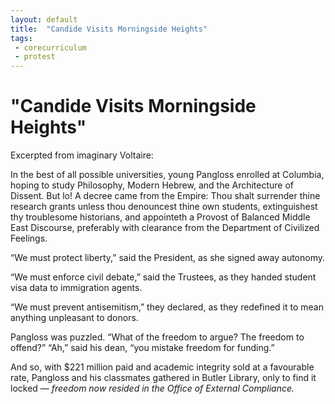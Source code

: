 ```yaml
---
layout: default
title:  "Candide Visits Morningside Heights"
tags:
 - corecurriculum
 - protest
---
```


# "Candide Visits Morningside Heights"

Excerpted from imaginary Voltaire:

In the best of all possible universities, young Pangloss enrolled at Columbia, hoping to study Philosophy, Modern Hebrew, and the Architecture of Dissent.
But lo! A decree came from the Empire: Thou shalt surrender thine research grants unless thou denouncest thine own students, extinguishest thy troublesome historians, and appointeth a Provost of Balanced Middle East Discourse, preferably with clearance from the Department of Civilized Feelings.

“We must protect liberty,” said the President, as she signed away autonomy. 

“We must enforce civil debate,” said the Trustees, as they handed student visa data to immigration agents. 

“We must prevent antisemitism,” they declared, as they redefined it to mean anything unpleasant to donors.

Pangloss was puzzled. “What of the freedom to argue? The freedom to offend?”
“Ah,” said his dean, “you mistake freedom for funding.”

And so, with $221 million paid and academic integrity sold at a favourable rate, Pangloss and his classmates gathered in Butler Library, only to find it locked — _freedom now resided in the Office of External Compliance._

